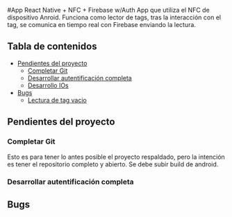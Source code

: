 #App React Native + NFC + Firebase w/Auth
App que utiliza el NFC de dispositivo Anroid.
Funciona como lector de tags, tras la interacción con el tag, se comunica en tiempo real con Firebase enviando la lectura.

## Tabla de contenidos

* [Pendientes del proyecto](#pendientes-del-proyecto)
  * [Completar Git](#npm-start)
  * [Desarrollar autentificación completa](#npm-start)  
  * [Desarrollo IOs](#npm-start)    
* [Bugs](#bugs)
  * [Lectura de tag vacio](#npm-start)

## Pendientes del proyecto

### Completar Git
Esto es para tener lo antes posible el proyecto respaldado, pero la intención es tener el repositorio completo y abierto.
Se debe subir build de android. 

### Desarrollar autentificación completa

## Bugs


